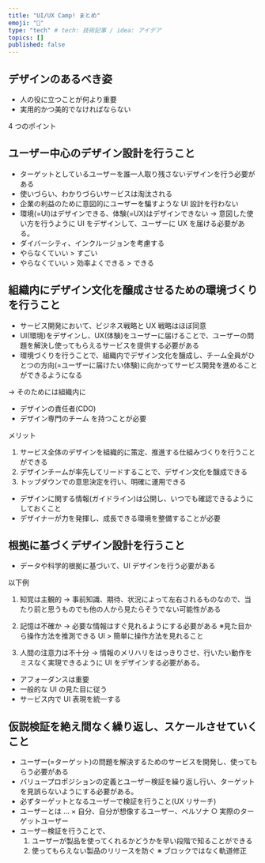 ```yaml
---
title: "UI/UX Camp! まとめ"
emoji: "👏"
type: "tech" # tech: 技術記事 / idea: アイデア
topics: []
published: false
---
```


## デザインのあるべき姿

- 人の役に立つことが何より重要
- 実用的かつ美的でなければならない

4 つのポイント

## ユーザー中心のデザイン設計を行うこと

- ターゲットとしているユーザーを誰一人取り残さないデザインを行う必要がある
- 使いづらい、わかりづらいサービスは淘汰される
- 企業の利益のために意図的にユーザーを騙すような UI 設計を行わない
- 環境(=UI)はデザインできる、体験(=UX)はデザインできない
  → 意図した使い方を行うように UI をデザインして、ユーザーに UX を届ける必要がある。
- ダイバーシティ、インクルージョンを考慮する
- やらなくていい > すごい
- やらなくていい > 効率よくできる > できる

## 組織内にデザイン文化を醸成させるための環境づくりを行うこと

- サービス開発において、ビジネス戦略と UX 戦略はほぼ同意
- UI(環境)をデザインし、UX(体験)をユーザーに届けることで、ユーザーの問題を解決し使ってもらえるサービスを提供する必要がある
- 環境づくりを行うことで、組織内でデザイン文化を醸成し、チーム全員がひとつの方向(=ユーザーに届けたい体験)に向かってサービス開発を進めることができるようになる

→ そのためには組織内に

- デザインの責任者(CDO)
- デザイン専門のチーム
  を持つことが必要

メリット

1. サービス全体のデザインを組織的に策定、推進する仕組みづくりを行うことができる
2. デザインチームが率先してリードすることで、デザイン文化を醸成できる
3. トップダウンでの意思決定を行い、明確に運用できる

- デザインに関する情報(ガイドライン)は公開し、いつでも確認できるようにしておくこと
- デザイナーが力を発揮し、成長できる環境を整備することが必要

## 根拠に基づくデザイン設計を行うこと

- データや科学的根拠に基づいて、UI デザインを行う必要がある

以下例

1. 知覚は主観的
   → 事前知識、期待、状況によって左右されるものなので、当たり前と思うものでも他の人から見たらそうでない可能性がある
2. 記憶は不確か
   → 必要な情報はすぐ見れるようにする必要がある
   ※見た目から操作方法を推測できる UI > 簡単に操作方法を見れること

3. 人間の注意力は不十分
   → 情報のメリハリをはっきりさせ、行いたい動作をミスなく実現できるように UI をデザインする必要がある。

- アフォーダンスは重要
- 一般的な UI の見た目に従う
- サービス内で UI 表現を統一する

## 仮説検証を絶え間なく繰り返し、スケールさせていくこと

- ユーザー(=ターゲット)の問題を解決するためのサービスを開発し、使ってもらう必要がある
- バリュープロポジションの定義とユーザー検証を繰り返し行い、ターゲットを見誤らないようにする必要がある。
- 必ずターゲットとなるユーザーで検証を行うこと(UX リサーチ)
- ユーザーとは ...
  × 自分、自分が想像するユーザー、ペルソナ
  ○ 実際のターゲットユーザー
- ユーザー検証を行うことで、
  1. ユーザーが製品を使ってくれるかどうかを早い段階で知ることができる
  2. 使ってもらえない製品のリリースを防ぐ
     ※ ブロックではなく軌道修正
